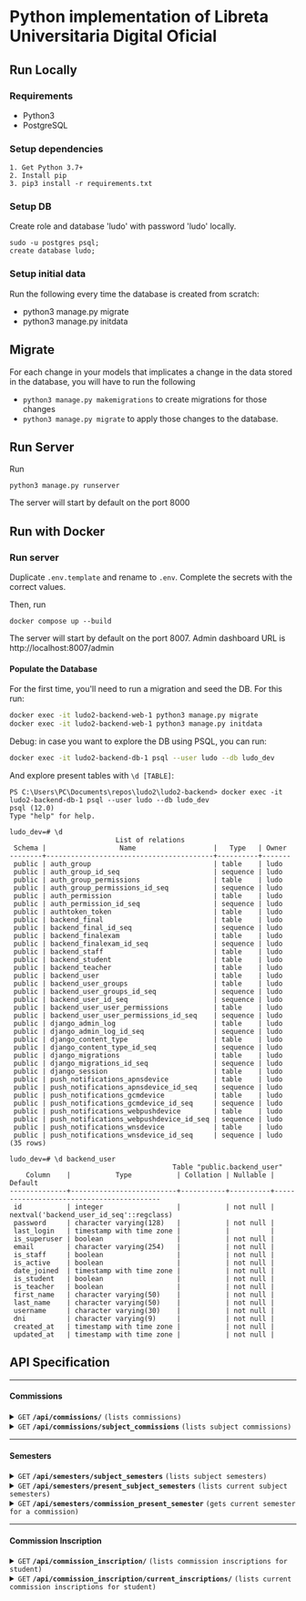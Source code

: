 # Python implementation of Libreta Universitaria Digital Oficial

## Run Locally

### Requirements
- Python3
- PostgreSQL

### Setup dependencies
```
1. Get Python 3.7+
2. Install pip
3. pip3 install -r requirements.txt
```

### Setup DB
Create role and database 'ludo' with password 'ludo' locally.
```
sudo -u postgres psql;
create database ludo;
```

### Setup initial data
Run the following every time the database is created from scratch:
- python3 manage.py migrate
- python3 manage.py initdata

## Migrate
For each change in your models that implicates a change in the data stored in the database, you will
have to run the following
- `python3 manage.py makemigrations` to create migrations for those changes
- `python3 manage.py migrate` to apply those changes to the database.

## Run Server
Run
```
python3 manage.py runserver
```
The server will start by default on the port 8000

## Run with Docker

### Run server
Duplicate `.env.template` and rename to `.env`. Complete the secrets with the correct values.

Then, run
```
docker compose up --build
```
The server will start by default on the port 8007. Admin dashboard URL is http://localhost:8007/admin

#### Populate the Database

For the first time, you'll need to run a migration and seed the DB. For this run:
```bash
docker exec -it ludo2-backend-web-1 python3 manage.py migrate
docker exec -it ludo2-backend-web-1 python3 manage.py initdata
```

Debug: in case you want to explore the DB using PSQL, you can run:
```bash
docker exec -it ludo2-backend-db-1 psql --user ludo --db ludo_dev
```

And explore present tables with `\d [TABLE]`:
```
PS C:\Users\PC\Documents\repos\ludo2\ludo2-backend> docker exec -it ludo2-backend-db-1 psql --user ludo --db ludo_dev
psql (12.0)
Type "help" for help.

ludo_dev=# \d
                          List of relations
 Schema |                  Name                   |   Type   | Owner
--------+-----------------------------------------+----------+-------
 public | auth_group                              | table    | ludo
 public | auth_group_id_seq                       | sequence | ludo
 public | auth_group_permissions                  | table    | ludo
 public | auth_group_permissions_id_seq           | sequence | ludo
 public | auth_permission                         | table    | ludo
 public | auth_permission_id_seq                  | sequence | ludo
 public | authtoken_token                         | table    | ludo
 public | backend_final                           | table    | ludo
 public | backend_final_id_seq                    | sequence | ludo
 public | backend_finalexam                       | table    | ludo
 public | backend_finalexam_id_seq                | sequence | ludo
 public | backend_staff                           | table    | ludo
 public | backend_student                         | table    | ludo
 public | backend_teacher                         | table    | ludo
 public | backend_user                            | table    | ludo
 public | backend_user_groups                     | table    | ludo
 public | backend_user_groups_id_seq              | sequence | ludo
 public | backend_user_id_seq                     | sequence | ludo
 public | backend_user_user_permissions           | table    | ludo
 public | backend_user_user_permissions_id_seq    | sequence | ludo
 public | django_admin_log                        | table    | ludo
 public | django_admin_log_id_seq                 | sequence | ludo
 public | django_content_type                     | table    | ludo
 public | django_content_type_id_seq              | sequence | ludo
 public | django_migrations                       | table    | ludo
 public | django_migrations_id_seq                | sequence | ludo
 public | django_session                          | table    | ludo
 public | push_notifications_apnsdevice           | table    | ludo
 public | push_notifications_apnsdevice_id_seq    | sequence | ludo
 public | push_notifications_gcmdevice            | table    | ludo
 public | push_notifications_gcmdevice_id_seq     | sequence | ludo
 public | push_notifications_webpushdevice        | table    | ludo
 public | push_notifications_webpushdevice_id_seq | sequence | ludo
 public | push_notifications_wnsdevice            | table    | ludo
 public | push_notifications_wnsdevice_id_seq     | sequence | ludo
(35 rows)

ludo_dev=# \d backend_user
                                        Table "public.backend_user"
    Column    |           Type           | Collation | Nullable |                 Default
--------------+--------------------------+-----------+----------+------------------------------------------
 id           | integer                  |           | not null | nextval('backend_user_id_seq'::regclass)
 password     | character varying(128)   |           | not null |
 last_login   | timestamp with time zone |           |          |
 is_superuser | boolean                  |           | not null |
 email        | character varying(254)   |           | not null |
 is_staff     | boolean                  |           | not null |
 is_active    | boolean                  |           | not null |
 date_joined  | timestamp with time zone |           | not null |
 is_student   | boolean                  |           | not null |
 is_teacher   | boolean                  |           | not null |
 first_name   | character varying(50)    |           | not null |
 last_name    | character varying(50)    |           | not null |
 username     | character varying(30)    |           | not null |
 dni          | character varying(9)     |           | not null |
 created_at   | timestamp with time zone |           | not null |
 updated_at   | timestamp with time zone |           | not null |
```

## API Specification

------------------------------------------------------------------------------------------

#### Commissions

<details>
 <summary><code>GET</code> <code><b>/api/commissions/</b></code> <code>(lists commissions)</code></summary>

##### Parameters

> | name      |  type     | description                                                           |
> |-----------|-----------|-----------------------------------------------------------------------|
> | None      |  required | N/A  |

</details>

<details>
 <summary><code>GET</code> <code><b>/api/commissions/subject_commissions</b></code> <code>(lists subject commissions)</code></summary>

##### Parameters

> | name      |  type     | description                                                           |
> |-----------|-----------|-----------------------------------------------------------------------|
> | subject_siu_id |  required | Subject id in siu service |

</details>

------------------------------------------------------------------------------------------

#### Semesters

<details>
 <summary><code>GET</code> <code><b>/api/semesters/subject_semesters</b></code> <code>(lists subject semesters)</code></summary>

##### Parameters

> | name      |  type     | description                                                           |
> |-----------|-----------|-----------------------------------------------------------------------|
> | subject_siu_id |  required | Subject id in siu service |

</details>

<details>
 <summary><code>GET</code> <code><b>/api/semesters/present_subject_semesters</b></code> <code>(lists current subject semesters)</code></summary>

##### Parameters

> | name      |  type     | description                                                           |
> |-----------|-----------|-----------------------------------------------------------------------|
> | subject_siu_id |  required | Subject id in siu service |

</details>

<details>
 <summary><code>GET</code> <code><b>/api/semesters/commission_present_semester</b></code> <code>(gets current semester for a commission)</code></summary>

##### Parameters

> | name      |  type     | description                                                           |
> |-----------|-----------|-----------------------------------------------------------------------|
> | commission_id |  required | Id of the commission you want to get the semester from |

</details>

------------------------------------------------------------------------------------------

#### Commission Inscription

<details>
 <summary><code>GET</code> <code><b>/api/commission_inscription/</b></code> <code>(lists commission inscriptions for student)</code></summary>

##### Parameters

> | name      |  type     | description                                                           |
> |-----------|-----------|-----------------------------------------------------------------------|
> | None      |  required | N/A  |

</details>

<details>
 <summary><code>GET</code> <code><b>/api/commission_inscription/current_inscriptions/</b></code> <code>(lists current commission inscriptions for student)</code></summary>

##### Parameters

> | name      |  type     | description                                                           |
> |-----------|-----------|-----------------------------------------------------------------------|
> | subject_siu_id |  required | Subject id in siu service |

------------------------------------------------------------------------------------------


## Deployed application
The application is running at `https://ludo-backend.herokuapp.com`

## License
This source code is property of er-inc and cannot be publicly distributed without explicit consent.

This project is maintained by **Federico Esteban** (fede.est@gmail.comn) and **Daniela Riesgo** (daniealp.riesgo@gmail.com)
